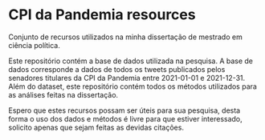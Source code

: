 # CPI da Pandemia resources
Conjunto de recursos utilizados na minha dissertação de mestrado em ciência política.

Este repositório contém a base de dados utilizada na pesquisa. A base de dados corresponde a dados de todos os tweets publicados pelos senadores titulares da CPI da Pandemia entre 2021-01-01 e 2021-12-31. Além do dataset, este repositório contém todos os métodos utilizados para as análises feitas na dissertação.

Espero que estes recursos possam ser úteis para sua pesquisa, desta forma o uso dos dados e métodos é livre para que estiver interessado, solicito apenas que sejam feitas as devidas citações.
